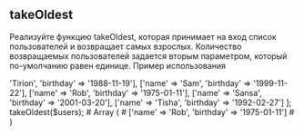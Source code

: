 ## takeOldest
Реализуйте функцию takeOldest, которая принимает на вход список пользователей и возвращает самых взрослых. Количество возвращаемых пользователей задается вторым параметром, который по-умолчанию равен единице.
Пример использования

<?php

$users = [

    ['name' => 'Tirion', 'birthday' => '1988-11-19'],

    ['name' => 'Sam', 'birthday' => '1999-11-22'],

    ['name' => 'Rob', 'birthday' => '1975-01-11'],

    ['name' => 'Sansa', 'birthday' => '2001-03-20'],

    ['name' => 'Tisha', 'birthday' => '1992-02-27']

];

 

takeOldest($users);

# Array (

#     ['name' => 'Rob', 'birthday' => '1975-01-11']

# )